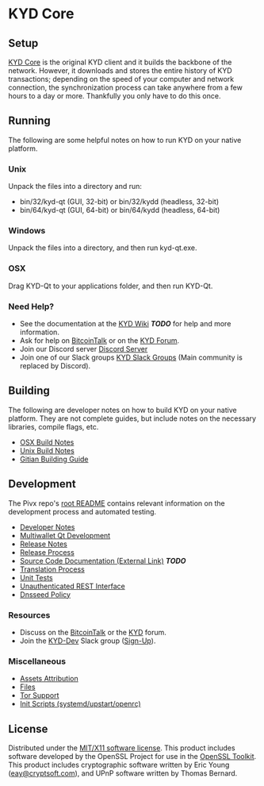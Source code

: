KYD Core
=====================

Setup
---------------------
[KYD Core](http://kyd.org/wallet) is the original KYD client and it builds the backbone of the network. However, it downloads and stores the entire history of KYD transactions; depending on the speed of your computer and network connection, the synchronization process can take anywhere from a few hours to a day or more. Thankfully you only have to do this once.

Running
---------------------
The following are some helpful notes on how to run KYD on your native platform.

### Unix

Unpack the files into a directory and run:

- bin/32/kyd-qt (GUI, 32-bit) or bin/32/kydd (headless, 32-bit)
- bin/64/kyd-qt (GUI, 64-bit) or bin/64/kydd (headless, 64-bit)

### Windows

Unpack the files into a directory, and then run kyd-qt.exe.

### OSX

Drag KYD-Qt to your applications folder, and then run KYD-Qt.

### Need Help?

* See the documentation at the [KYD Wiki](https://en.bitcoin.it/wiki/Main_Page) ***TODO***
for help and more information.
* Ask for help on [BitcoinTalk](https://bitcointalk.org/index.php?topic=1262920.0) or on the [KYD Forum](http://forum.kyd.org/).
* Join our Discord server [Discord Server](https://discord.kyd.org)
* Join one of our Slack groups [KYD Slack Groups](https://kyd.org/slack-logins/) (Main community is replaced by Discord).

Building
---------------------
The following are developer notes on how to build KYD on your native platform. They are not complete guides, but include notes on the necessary libraries, compile flags, etc.

- [OSX Build Notes](build-osx.md)
- [Unix Build Notes](build-unix.md)
- [Gitian Building Guide](gitian-building.md)

Development
---------------------
The Pivx repo's [root README](https://github.com/KYD-Project/KYD/blob/master/README.md) contains relevant information on the development process and automated testing.

- [Developer Notes](developer-notes.md)
- [Multiwallet Qt Development](multiwallet-qt.md)
- [Release Notes](release-notes.md)
- [Release Process](release-process.md)
- [Source Code Documentation (External Link)](https://dev.visucore.com/bitcoin/doxygen/) ***TODO***
- [Translation Process](translation_process.md)
- [Unit Tests](unit-tests.md)
- [Unauthenticated REST Interface](REST-interface.md)
- [Dnsseed Policy](dnsseed-policy.md)

### Resources

* Discuss on the [BitcoinTalk](https://bitcointalk.org/index.php?topic=1262920.0) or the [KYD](http://forum.kyd.org/) forum.
* Join the [KYD-Dev](https://kyd-dev.slack.com/) Slack group ([Sign-Up](https://kyd-dev.herokuapp.com/)).

### Miscellaneous
- [Assets Attribution](assets-attribution.md)
- [Files](files.md)
- [Tor Support](tor.md)
- [Init Scripts (systemd/upstart/openrc)](init.md)

License
---------------------
Distributed under the [MIT/X11 software license](http://www.opensource.org/licenses/mit-license.php).
This product includes software developed by the OpenSSL Project for use in the [OpenSSL Toolkit](https://www.openssl.org/). This product includes
cryptographic software written by Eric Young ([eay@cryptsoft.com](mailto:eay@cryptsoft.com)), and UPnP software written by Thomas Bernard.
